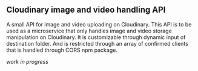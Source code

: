 ## Cloudinary image and video handling API

A small API for image and video uploading on Cloudinary. This API is to be used as a microservice that only handles image and video storage manipulation on Cloudinary. It is customizable through dynamic input of destination folder. And is restricted through an array of confirmed clients that is handled through CORS npm package.

_work in progress_
